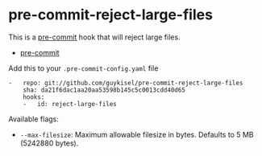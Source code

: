 pre-commit-reject-large-files
=============================

This is a [pre-commit](https://github.com/pre-commit) hook that will reject
large files.

* [pre-commit](https://github.com/pre-commit)


Add this to your ``.pre-commit-config.yaml`` file

    -   repo: git://github.com/guykisel/pre-commit-reject-large-files
        sha: da21f6dac1aa20aa53598b145c5c0013cdd40d65
        hooks:
        -   id: reject-large-files

Available flags:

* ``--max-filesize``: Maximum allowable filesize in bytes. Defaults to 5 MB (5242880 bytes).
